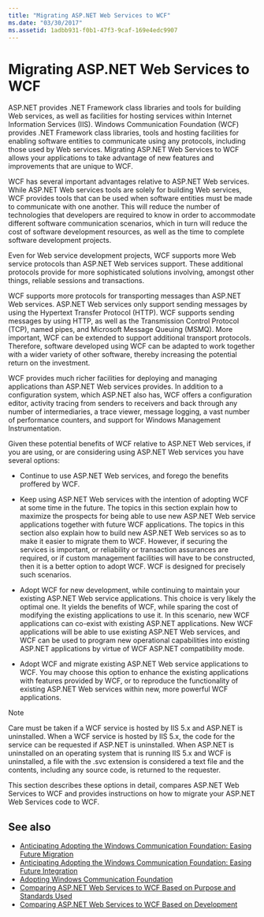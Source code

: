 ```yaml
---
title: "Migrating ASP.NET Web Services to WCF"
ms.date: "03/30/2017"
ms.assetid: 1adbb931-f0b1-47f3-9caf-169e4edc9907
---
```

# Migrating ASP.NET Web Services to WCF
ASP.NET provides .NET Framework class libraries and tools for building Web services, as well as facilities for hosting services within Internet Information Services (IIS). Windows Communication Foundation (WCF) provides .NET Framework class libraries, tools and hosting facilities for enabling software entities to communicate using any protocols, including those used by Web services.  Migrating ASP.NET Web Services to WCF allows your applications to take advantage of new features and improvements that are unique to WCF.  
  
 WCF has several important advantages relative to ASP.NET Web services. While ASP.NET Web services tools are solely for building Web services, WCF provides tools that can be used when software entities must be made to communicate with one another. This will reduce the number of technologies that developers are required to know in order to accommodate different software communication scenarios, which in turn will reduce the cost of software development resources, as well as the time to complete software development projects.  
  
 Even for Web service development projects, WCF supports more Web service protocols than ASP.NET Web services support. These additional protocols provide for more sophisticated solutions involving, amongst other things, reliable sessions and transactions.  
  
 WCF supports more protocols for transporting messages than ASP.NET Web services. ASP.NET Web services only support sending messages by using the Hypertext Transfer Protocol (HTTP). WCF supports sending messages by using HTTP, as well as the Transmission Control Protocol (TCP), named pipes, and Microsoft Message Queuing (MSMQ). More important, WCF can be extended to support additional transport protocols. Therefore, software developed using WCF can be adapted to work together with a wider variety of other software, thereby increasing the potential return on the investment.  
  
 WCF provides much richer facilities for deploying and managing applications than ASP.NET Web services provides. In addition to a configuration system, which ASP.NET also has, WCF offers a configuration editor, activity tracing from senders to receivers and back through any number of intermediaries, a trace viewer, message logging, a vast number of performance counters, and support for Windows Management Instrumentation.  
  
 Given these potential benefits of WCF relative to ASP.NET Web services, if you are using, or are considering using ASP.NET Web services you have several options:  
  
- Continue to use ASP.NET Web services, and forego the benefits proffered by WCF.  
  
- Keep using ASP.NET Web services with the intention of adopting WCF at some time in the future. The topics in this section explain how to maximize the prospects for being able to use new ASP.NET Web service applications together with future WCF applications. The topics in this section also explain how to build new ASP.NET Web services so as to make it easier to migrate them to WCF. However, if securing the services is important, or reliability or transaction assurances are required, or if custom management facilities will have to be constructed, then it is a better option to adopt WCF. WCF is designed for precisely such scenarios.  
  
- Adopt WCF for new development, while continuing to maintain your existing ASP.NET Web service applications. This choice is very likely the optimal one. It yields the benefits of WCF, while sparing the cost of modifying the existing applications to use it. In this scenario, new WCF applications can co-exist with existing ASP.NET applications. New WCF applications will be able to use existing ASP.NET Web services, and WCF can be used to program new operational capabilities into existing ASP.NET applications by virtue of WCF ASP.NET compatibility mode.  
  
- Adopt WCF and migrate existing ASP.NET Web service applications to WCF. You may choose this option to enhance the existing applications with features provided by WCF, or to reproduce the functionality of existing ASP.NET Web services within new, more powerful WCF applications.  
  
> [!NOTE]
>  Care must be taken if a WCF service is hosted by IIS 5.x and ASP.NET is uninstalled. When a WCF service is hosted by IIS 5.x, the code for the service can be requested if ASP.NET is uninstalled. When ASP.NET is uninstalled on an operating system that is running IIS 5.x and WCF is uninstalled, a file with the .svc extension is considered a text file and the contents, including any source code, is returned to the requester.  
  
 This section describes these options in detail, compares ASP.NET Web Services to WCF and provides instructions on how to migrate your ASP.NET Web Services code to WCF.  
  
## See also

- [Anticipating Adopting the Windows Communication Foundation: Easing Future Migration](../../../../docs/framework/wcf/feature-details/anticipating-adopting-wcf-migration.md)
- [Anticipating Adopting the Windows Communication Foundation: Easing Future Integration](../../../../docs/framework/wcf/feature-details/anticipating-adopting-the-wcf-easing-future-integration.md)
- [Adopting Windows Communication Foundation](../../../../docs/framework/wcf/feature-details/adopting-wcf.md)
- [Comparing ASP.NET Web Services to WCF Based on Purpose and Standards Used](../../../../docs/framework/wcf/feature-details/comparing-aspnet-web-services-to-wcf-based-on-purpose-and-standards-used.md)
- [Comparing ASP.NET Web Services to WCF Based on Development](../../../../docs/framework/wcf/feature-details/comparing-aspnet-web-services-to-wcf-based-on-development.md)
